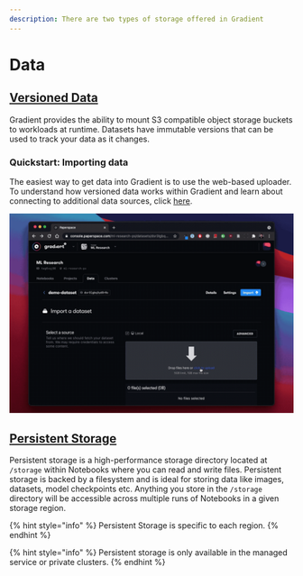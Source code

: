 ```yaml
---
description: There are two types of storage offered in Gradient
---
```


# Data

## [Versioned Data](private-datasets-repository/)

Gradient provides the ability to mount S3 compatible object storage buckets to workloads at runtime.  Datasets have immutable versions that can be used to track your data as it changes.  

### Quickstart: Importing data

The easiest way to get data into Gradient is to use the web-based uploader. To understand how versioned data works within Gradient and learn about connecting to additional data sources, click [here](private-datasets-repository/).

![](../../.gitbook/assets/2021-04-29-23-33-22.2021-04-29-23_41_13.gif)

## [Persistent Storage](persistent-storage.md) 

Persistent storage is a high-performance storage directory located at `/storage` within Notebooks where you can read and write files. Persistent storage is backed by a filesystem and is ideal for storing data like images, datasets, model checkpoints etc.  Anything you store in the `/storage` directory will be accessible across multiple runs of Notebooks in a given storage region. 

{% hint style="info" %}
Persistent Storage is specific to each region. 
{% endhint %}

{% hint style="info" %}
Persistent storage is only available in the managed service or private clusters.
{% endhint %}


